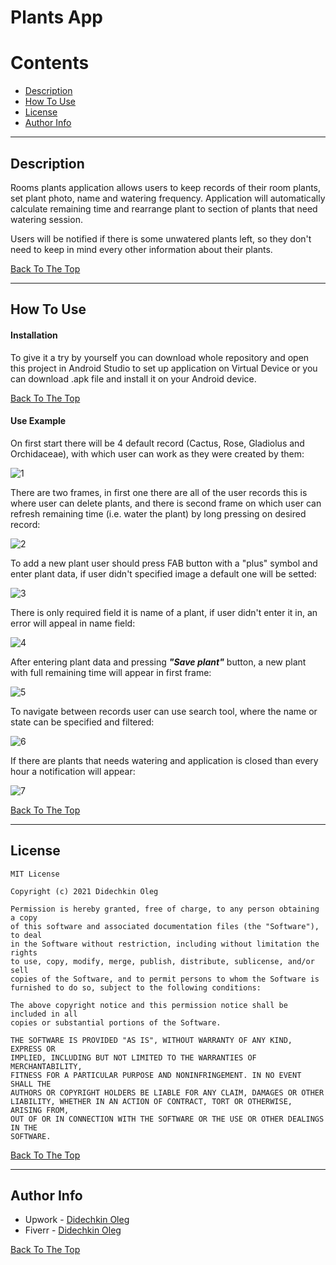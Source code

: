 # Plants App

Contents
========

- [Description](#description)
- [How To Use](#how-to-use)
- [License](#license)
- [Author Info](#author-info)

---

## Description

Rooms plants application allows users to keep records of their room plants, set plant photo, name and watering frequency. Application will automatically calculate remaining time and rearrange plant to section of plants that need watering session.

Users will be notified if there is some unwatered plants left, so they don't need to keep in mind every other information about their plants.

[Back To The Top](#plants-app)

---

## How To Use

#### Installation

To give it a try by yourself you can download whole repository and open this project in Android Studio to set up application on Virtual Device or you can download .apk file and install it on your Android device.

[Back To The Top](#plants-app)

#### Use Example

On first start there will be 4 default record (Cactus, Rose, Gladiolus and Orchidaceae), with which user can work as they were created by them:

![1](https://user-images.githubusercontent.com/1499751/120859826-72156f00-c58d-11eb-8a9e-98593d01bbf2.PNG)

There are two frames, in first one there are all of the user records this is where user can delete plants, and there is second frame on which user can refresh remaining time (i.e. water the plant) by long pressing on desired record: 

![2](https://user-images.githubusercontent.com/1499751/120861406-f1a43d80-c58f-11eb-90d6-5505f413d516.PNG)

To add a new plant user should press FAB button with a "plus" symbol and enter plant data, if user didn't specified image a default one will be setted:

![3](https://user-images.githubusercontent.com/1499751/120861544-23b59f80-c590-11eb-8867-ce51d07f4f47.PNG)

There is only required field it is name of a plant, if user didn't enter it in, an error will appeal in name field:

![4](https://user-images.githubusercontent.com/1499751/120861775-8444dc80-c590-11eb-9702-77d74904a07a.PNG)

After entering plant data and pressing ***"Save plant"*** button, a new plant with full remaining time will appear in first frame:

![5](https://user-images.githubusercontent.com/1499751/120862019-eac9fa80-c590-11eb-8ce5-64004fb124e1.PNG)

To navigate between records user can use search tool, where the name or state can be specified and filtered:

![6](https://user-images.githubusercontent.com/1499751/120862181-341a4a00-c591-11eb-92f2-736db2248720.PNG)

If there are plants that needs watering and application is closed than every hour a notification will appear:

![7](https://user-images.githubusercontent.com/1499751/120862317-688e0600-c591-11eb-8eb4-bb0ec26a81df.PNG)

[Back To The Top](#plants-app)

---

## License

```text
MIT License

Copyright (c) 2021 Didechkin Oleg

Permission is hereby granted, free of charge, to any person obtaining a copy
of this software and associated documentation files (the "Software"), to deal
in the Software without restriction, including without limitation the rights
to use, copy, modify, merge, publish, distribute, sublicense, and/or sell
copies of the Software, and to permit persons to whom the Software is
furnished to do so, subject to the following conditions:

The above copyright notice and this permission notice shall be included in all
copies or substantial portions of the Software.

THE SOFTWARE IS PROVIDED "AS IS", WITHOUT WARRANTY OF ANY KIND, EXPRESS OR
IMPLIED, INCLUDING BUT NOT LIMITED TO THE WARRANTIES OF MERCHANTABILITY,
FITNESS FOR A PARTICULAR PURPOSE AND NONINFRINGEMENT. IN NO EVENT SHALL THE
AUTHORS OR COPYRIGHT HOLDERS BE LIABLE FOR ANY CLAIM, DAMAGES OR OTHER
LIABILITY, WHETHER IN AN ACTION OF CONTRACT, TORT OR OTHERWISE, ARISING FROM,
OUT OF OR IN CONNECTION WITH THE SOFTWARE OR THE USE OR OTHER DEALINGS IN THE
SOFTWARE.
```

[Back To The Top](#plants-app)

---

## Author Info

- Upwork - [Didechkin Oleg](https://www.upwork.com/freelancers/~01bc2c6d8b19205903)
- Fiverr - [Didechkin Oleg](https://www.fiverr.com/dbofury)

[Back To The Top](#plants-app)

